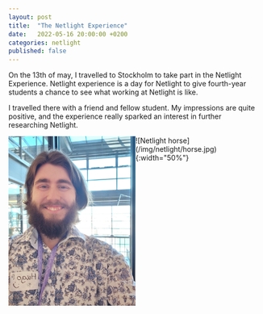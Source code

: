 ```yaml
---
layout: post
title:  "The Netlight Experience"
date:   2022-05-16 20:00:00 +0200
categories: netlight
published: false
---
```


On the 13th of may, I travelled to Stockholm to take part in the Netlight Experience. Netlight experience
is a day for Netlight to give fourth-year students a chance to see what working at Netlight is like. 

I travelled there with a friend and fellow student. My impressions are quite positive, and the experience
really sparked an interest in further researching Netlight. 



<img style="float:left; width: 50%" src="/img/netlight/selfie.jpg">
![Netlight horse](/img/netlight/horse.jpg){:width="50%"}
